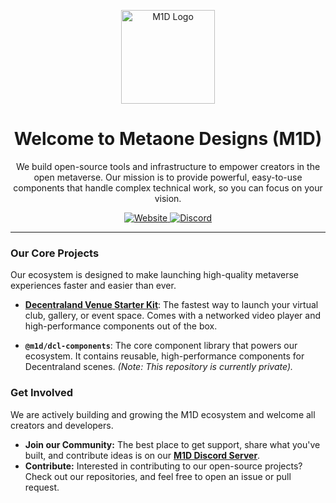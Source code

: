 <p align="center">
  <img src="YOUR_M1D_LOGO_URL_HERE" alt="M1D Logo" width="150"/>
</p>

<h1 align="center">Welcome to Metaone Designs (M1D)</h1>

<p align="center">
  We build open-source tools and infrastructure to empower creators in the open metaverse. Our mission is to provide powerful, easy-to-use components that handle complex technical work, so you can focus on your vision.
</p>

<p align="center">
  <a href="https://m1d.io" target="_blank">
    <img src="https://img.shields.io/badge/Website-m1d.io-blue?style=for-the-badge" alt="Website"/>
  </a>
  <a href="https://discord.gg/FnVxT8cVd2" target="_blank">
    <img src="https://img.shields.io/badge/Discord-Join%20the%20Community-7289DA?style=for-the-badge&logo=discord&logoColor=white" alt="Discord"/>
  </a>
</p>

---

### Our Core Projects

Our ecosystem is designed to make launching high-quality metaverse experiences faster and easier than ever.

- **[Decentraland Venue Starter Kit](https://github.com/Metaone-Designs/decentraland-venue-starter-kit)**: The fastest way to launch your virtual club, gallery, or event space. Comes with a networked video player and high-performance components out of the box.

- **`@m1d/dcl-components`**: The core component library that powers our ecosystem. It contains reusable, high-performance components for Decentraland scenes. *(Note: This repository is currently private).*

### Get Involved

We are actively building and growing the M1D ecosystem and welcome all creators and developers.

- **Join our Community:** The best place to get support, share what you've built, and contribute ideas is on our **[M1D Discord Server](https://discord.gg/FnVxT8cVd2)**.
- **Contribute:** Interested in contributing to our open-source projects? Check out our repositories, and feel free to open an issue or pull request.
